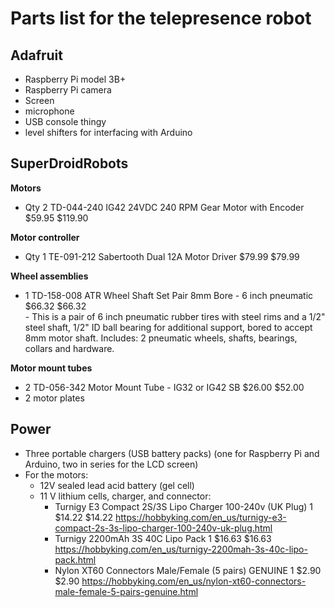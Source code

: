 # Parts list for the telepresence robot


## Adafruit

- Raspberry Pi model 3B+  
- Raspberry Pi camera  
- Screen  
- microphone  
- USB console thingy  
- level shifters for interfacing with Arduino  


## SuperDroidRobots

**Motors**  
-	Qty 2 TD-044-240 IG42 24VDC 240 RPM Gear Motor with Encoder $59.95 $119.90  

**Motor controller**  
-	Qty 1 TE-091-212 Sabertooth Dual 12A Motor Driver $79.99 $79.99  

**Wheel assemblies**  
- 1 TD-158-008 ATR Wheel Shaft Set Pair 8mm Bore - 6 inch pneumatic $66.32 $66.32  
		- This is a pair of 6 inch pneumatic rubber tires with steel rims and a 1/2" steel shaft, 1/2" ID ball bearing for additional support, bored to accept 8mm motor shaft. Includes: 2 pneumatic wheels, shafts, bearings, collars and hardware.

**Motor mount tubes**  
- 2 TD-056-342 Motor Mount Tube - IG32 or IG42 SB $26.00 $52.00  
- 2 motor plates   



## Power

- Three portable chargers (USB battery packs) (one for Raspberry Pi and
	 Arduino, two in series for the LCD screen)
- For the motors: 
	- 12V sealed lead acid battery (gel cell)
	- 11 V lithium cells, charger, and connector:
		- Turnigy E3 Compact 2S/3S Lipo Charger 100-240v (UK Plug)		1	$14.22	$14.22		https://hobbyking.com/en_us/turnigy-e3-compact-2s-3s-lipo-charger-100-240v-uk-plug.html  
		- Turnigy 2200mAh 3S 40C Lipo Pack		1	$16.63	$16.63		https://hobbyking.com/en_us/turnigy-2200mah-3s-40c-lipo-pack.html  
		- Nylon XT60 Connectors Male/Female (5 pairs) GENUINE		1	$2.90	$2.90		https://hobbyking.com/en_us/nylon-xt60-connectors-male-female-5-pairs-genuine.html  

